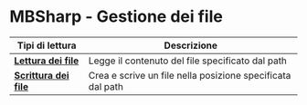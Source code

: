 # MBSharp - Gestione dei file

| Tipi di lettura| Descrizione |
|----------------|-------------|
| [**Lettura dei file**](LetFile/LetturaFile.md) | Legge il contenuto del file specificato dal path |
| [**Scrittura dei file**](ScritFile/ScritturaFile.md) | Crea e scrive un file nella posizione specificata dal path |
